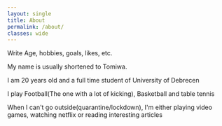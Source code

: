 ```yaml
---
layout: single
title: About
permalink: /about/
classes: wide
---
```


<p>Write Age, hobbies, goals, likes, etc.</p>
<p> My name is usually shortened to Tomiwa.</p>
<p>I am 20 years old and a full time student of University of Debrecen</p>
<p>I play Football(The one with a lot of kicking), Basketball and table tennis</p>
<p>When I can't go outside(quarantine/lockdown), I'm either playing video games, watching netflix or reading interesting articles</p>
<!--Need to revisit this when I'm free tomorrow with guidelines from that one website-->
<!--Maybe look to make that photo blend into the page a bit better-->